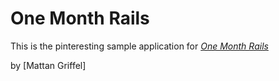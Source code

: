 # One Month Rails 

This is the pinteresting sample application for 
[*One Month Rails*](http://onemonthrails.com)

by [Mattan Griffel]